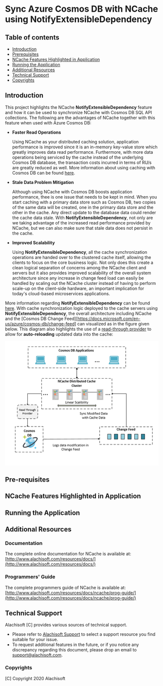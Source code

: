 # Sync Azure Cosmos DB with NCache using NotifyExtensibleDependency

## Table of contents

* [Introduction](#introduction)
* [Prerequisites](#pre-requisites)
* [NCache Features Highlighted in Application](#ncache-features-highlighted-in-application)
* [Running the Application](#running-the-application)
* [Additional Resources](#additional-resources)
* [Technical Support](#technical-support)
* [Copyrights](#copyrights)

## Introduction

This project highlights the NCache **NotifyExtensibleDependency** feature and how it can be used to synchronize NCache with Cosmos DB SQL API collections. The following are the advantages of NCache together with this feature when used with Azure Cosmos DB:

- **Faster Read Operations**

  Using NCache as your distributed caching solution, application performance is improved since it is an in-memory key-value store which   greatly improves data read performance. Furthermore, with more data operations being serviced by the cache instead of the underlying     Cosmos DB database, the transaction costs incurred in terms of RU/s are greatly reduced as well. More information about using caching   with Cosmos DB can be found [here](https://www.alachisoft.com/blogs/how-to-use-caching-with-azure-cosmos-db/). 
  
- **Stale Data Problem Mitigation**

  Although using NCache with Cosmos DB boosts application performance, thee is one issue that needs to be kept in mind. When you start     caching with a primary data store such as Cosmos DB, two copies of the same data will be created, one in the primary data store and     the other in the cache. Any direct update to the database data could render the cache data stale. With **NotifyExtensibleDependency**,   not only are we taking advantage of the increased read performance provided by NCache, but we can also make sure that stale data does   not persist in the cache.
  
- **Improved Scalability**

  Using **NotifyExtensibleDependency**, all the cache synchronization operations are handed over to the clustered cache itself, allowing   the clients to focus on the core business logic. Not only does this create a clean logical separation of concerns among the NCache       client and servers but it also provides improved scalability of the overall system architecture since any increase in change feed       load can easily be handled by scaling out the NCache cluster instead of having to perform scale-up on the client-side hardware, an       important implication for today's cloud-based microservices applications.
  
More information regarding **NotifyExtensibleDependency** can be found [here](https://www.alachisoft.com/resources/docs/ncache/prog-guide/notification-extensible-dependency.html). With cache synchronization logic deployed to the cache servers using **NotifyExtensibleDependency**, the overall architecture including NCache and the [Cosmos DB Change Feed][https://docs.microsoft.com/en-us/azure/cosmos-db/change-feed] can visualized as in the figure given below. This diagram also highlights the use of a [read-through provider](https://www.alachisoft.com/resources/docs/ncache/prog-guide/read-through-caching.html) to allow for **auto-reloading** updated data into the cache:

![Architectural Diagram](./resources/architectural_diagram.png)
  

## Pre-requisites

## NCache Features Highlighted in Application

## Running the Application

## Additional Resources

### Documentation
The complete online documentation for NCache is available at:
[http://www.alachisoft.com/resources/docs/](http://www.alachisoft.com/resources/docs/)

### Programmers' Guide
The complete programmers guide of NCache is available at:
[http://www.alachisoft.com/resources/docs/ncache/prog-guide/](http://www.alachisoft.com/resources/docs/ncache/prog-guide/)

## Technical Support

Alachisoft [C] provides various sources of technical support. 

- Please refer to [Alachisoft Support](http://www.alachisoft.com/support.html) to select a support resource you find suitable for your issue.
- To request additional features in the future, or if you notice any discrepancy regarding this document, please drop an email to [support@alachisoft.com](mailto:support@alachisoft.com).

### Copyrights

[C] Copyright 2020 Alachisoft 
